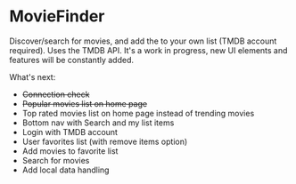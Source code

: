 # MovieFinder

Discover/search for movies, and add the to your own list (TMDB account required). Uses the TMDB API.
It's a work in progress, new UI elements and features will be constantly added.

What's next:
- ~~Connection check~~
- ~~Popular movies list on home page~~
- Top rated movies list on home page instead of trending movies
- Bottom nav with Search and my list items
- Login with TMDB account
- User favorites list (with remove items option)
- Add movies to favorite list
- Search for movies
- Add local data handling